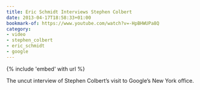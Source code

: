 ```yaml
---
title: Eric Schmidt Interviews Stephen Colbert
date: 2013-04-17T18:58:33+01:00
bookmark-of: https://www.youtube.com/watch?v=-HpBHWUPa8Q
category:
- video
- stephen_colbert
- eric_schmidt
- google
---
```

{% include 'embed' with url %}

The uncut interview of Stephen Colbert’s visit to Google’s New York office.
